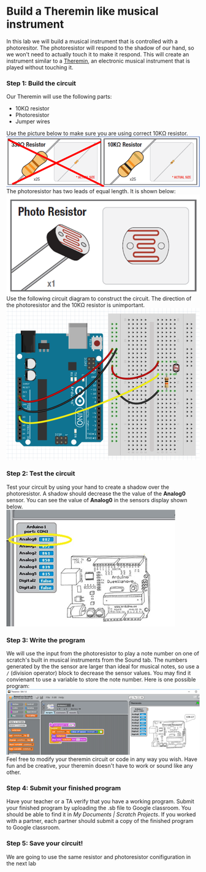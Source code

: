 # Build a Theremin like musical instrument
In this lab we will build a musical instrument that is controlled with a photoresitor. The photoresistor will respond to the shadow of our hand, so we won't need to actually touch it to make it respond. This will create an instrument similar to a [Theremin](https://en.wikipedia.org/wiki/Theremin), an electronic musical instrument that is played without touching it.
### Step 1: Build the circuit
Our Theremin will use the following parts:
- 10KΩ resistor
- Photoresistor
- Jumper wires   

Use the picture below to make sure you are using correct 10KΩ resistor.   
![](Theremin1.png)   
The photoresistor has two leads of equal length. It is shown below:   
![](Theremin2.png)    
Use the following circuit diagram to construct the circuit. The direction of the photoresistor and the 10KΩ resistor is unimportant.   
![](Theremin3.png)

### Step 2: Test the circuit
Test your circuit by using your hand to create a shadow over the photoresistor. A shadow should decrease the the value of the **Analog0** sensor. You can see the value of **Analog0** in the sensors display shown below.   
![](Theremin4a.jpg)

### Step 3: Write the program
We will use the input from the photoresistor to play a note number on one of scratch's built in musical instruments from the Sound tab. The numbers generated by the the sensor are larger than ideal for musical notes, so use a `/` (division operator) block to decrease the sensor values. You may find it convienant to use a variable to store the note number. Here is one possible program:   
![](Theremin5.png)   
Feel free to modify your theremin circuit or code in any way you wish. Have fun and be creative, your theremin doesn't have to work or sound like any other.

### Step 4: Submit your finished program
Have your teacher or a TA verify that you have a working program. Submit your finished program by uploading the .sb file to Google classroom. You should be able to find it in *My Documents | Scratch Projects*. If you worked with a partner, each partner should submit a copy of the finished program to Google classroom.

### Step 5: Save your circuit!
We are going to use the same resistor and photoresistor conifiguration in the next lab
